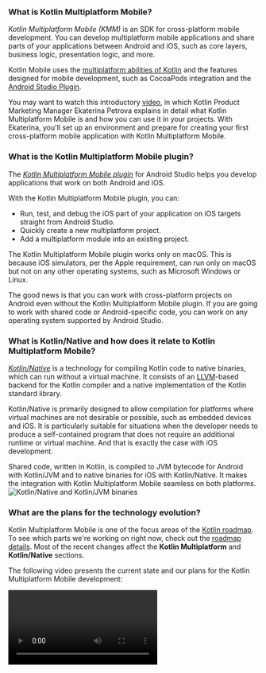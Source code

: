 [//]: # (title: Kotlin Multiplatform Mobile FAQ)

### What is Kotlin Multiplatform Mobile?

_Kotlin Multiplatform Mobile (KMM)_ is an SDK for cross-platform mobile development. You can develop 
multiplatform mobile applications and share parts of your applications between Android and iOS, such as core layers, 
business logic, presentation logic, and more.

Kotlin Mobile uses the [multiplatform abilities of Kotlin](multiplatform.md) and the features 
designed for mobile development, such as CocoaPods integration and the [Android Studio Plugin](#what-is-the-kotlin-multiplatform-mobile-plugin).

You may want to watch this introductory [video](https://www.youtube.com/watch?v=mdN6P6RI__k), in which Kotlin Product Marketing Manager Ekaterina Petrova explains in detail what Kotlin Multiplatform Mobile is and how you can use it in your projects. 
With Ekaterina, you'll set up an environment and prepare for creating your first cross-platform mobile application with Kotlin Multiplatform Mobile.

### What is the Kotlin Multiplatform Mobile plugin?

The _[Kotlin Multiplatform Mobile plugin](https://plugins.jetbrains.com/plugin/14936-kotlin-multiplatform-mobile)_
for Android Studio helps you develop applications that work on both Android and iOS. 

With the Kotlin Multiplatform Mobile plugin, you can:
* Run, test, and debug the iOS part of your application on iOS targets straight from Android Studio.
* Quickly create a new multiplatform project.
* Add a multiplatform module into an existing project.

The Kotlin Multiplatform Mobile plugin works only on macOS. This is because iOS simulators, per the Apple requirement, can run only on macOS 
but not on any other operating systems, such as Microsoft Windows or Linux.

The good news is that you can work with cross-platform projects on Android even without the Kotlin Multiplatform Mobile plugin. If you are going to work 
with shared code or Android-specific code, you can work on any operating system supported by Android Studio.

### What is Kotlin/Native and how does it relate to Kotlin Multiplatform Mobile?

_[Kotlin/Native](native-overview.md)_ is a technology for compiling Kotlin code to native 
binaries, which can run without a virtual machine. It consists of an [LLVM](https://llvm.org/)-based backend for the 
Kotlin compiler and a native implementation of the Kotlin standard library.

Kotlin/Native is primarily designed to allow compilation for platforms where virtual machines are not desirable or 
possible, such as embedded devices and iOS. It is particularly suitable for situations when the developer needs to produce 
a self-contained program that does not require an additional runtime or virtual machine. And that is exactly the case with 
iOS development.

Shared code, written in Kotlin, is compiled to JVM bytecode for Android with Kotlin/JVM and to native binaries for iOS 
with Kotlin/Native. It makes the integration with Kotlin Multiplatform Mobile seamless on both platforms.
![Kotlin/Native and Kotlin/JVM binaries](kotlin-native-and-jvm-binaries.png)

### What are the plans for the technology evolution?

Kotlin Multiplatform Mobile is one of the focus areas of the [Kotlin roadmap](roadmap.md). To see which parts we're 
working on right now, check out the [roadmap details](roadmap.md#roadmap-details). 
Most of the recent changes affect the **Kotlin Multiplatform** and **Kotlin/Native** sections.

The following video presents the current state and our plans for the Kotlin Multiplatform Mobile development: 

<video href="CngKDGBlFxk" title="Kotlin Multiplatform Mobile Is in Beta – Start Using It Now!"/>

### Can I run an iOS application on Microsoft Windows or Linux?

If you want to write iOS-specific code and run an iOS application on a simulated or real device, use a Mac with a macOS
([use the Kotlin Multiplatform Mobile plugin for it](#what-is-the-kotlin-multiplatform-mobile-plugin)). This is because iOS simulators can run only on macOS, per 
the Apple requirement, but cannot run on other operating systems, such as Microsoft Windows or Linux.

If you are going to work with shared code or Android-specific code, you can work on any operating system supported by Android Studio.

### Where can I get complete examples to play with?

* [Curated samples](multiplatform-mobile-samples.md)
* [Create a multiplatform app using Ktor and SQLDelight – tutorial](multiplatform-mobile-ktor-sqldelight.md)

### In which IDE should I work on my cross-platform app?

You can work in [Android Studio](https://developer.android.com/studio). Android Studio allows the use of the 
[Kotlin Multiplatform Mobile plugin](#what-is-the-kotlin-multiplatform-mobile-plugin), which is a part of the Kotlin ecosystem. Enable the Kotlin Multiplatform Mobile plugin in Android Studio 
if you want to write iOS-specific code and launch an iOS application on a simulated or real device. The plugin can be used only on macOS.

Most of our adopters use Android Studio. However, if there is any reason for you not to use it, there is another option: 
you can use [IntelliJ IDEA](https://www.jetbrains.com/idea/download). IntelliJ IDEA provides the ability to create 
a multiplatform mobile application from the Project Wizard, but you won't be able to launch an iOS application from the IDE.

### How can I write concurrent code in Kotlin Multiplatform Mobile projects?

You can easily write concurrent code in your cross-platform mobile projects with the new [Kotlin/Native memory manager](native-memory-manager.md)
that lifted previous limitations and aligned the behaviour between Kotlin/JVM and Kotlin/Native. The new memory manager
has been enabled by default since Kotlin 1.7.20.

### How can I speed up my Kotlin Multiplatform module compilation for iOS?
See these [tips for improving Kotlin/Native compilation times](native-improving-compilation-time.md).

## What platforms do you support?

Kotlin Multiplatform Mobile support development for:

* Android applications and libraries
* [Android NDK](https://developer.android.com/ndk) (ARM64 and ARM32)
* Apple iOS devices and simulators
* Apple watchOS devices and simulators

The [Kotlin Multiplatform](multiplatform.md) technology also supports [other platforms](multiplatform-dsl-reference.md#targets),
including JavaScript, Linux, Windows, and WebAssembly.